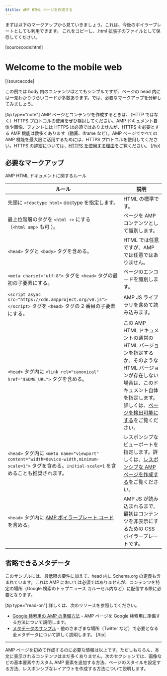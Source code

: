 ```yaml
---
$title: AMP HTML ページを作成する
---
```


まずは以下のマークアップから見ていきましょう。これは、今後のボイラープレートとしても利用できます。
これをコピーし、.html 拡張子のファイルとして保存してください。

[sourcecode:html]

<!doctype html>
<html amp lang="en">
  <head>
    <meta charset="utf-8">
    <script async src="https://cdn.ampproject.org/v0.js"></script>
    <title>Hello, AMPs</title>
    <link rel="canonical" href="{{doc.url}}">
    <meta name="viewport" content="width=device-width,minimum-scale=1,initial-scale=1">
    <script type="application/ld+json">
      {
        "@context": "http://schema.org",
        "@type": "NewsArticle",
        "headline": "Open-source framework for publishing content",
        "datePublished": "2015-10-07T12:02:41Z",
        "image": [
          "logo.jpg"
        ]
      }
    </script>
    <style amp-boilerplate>body{-webkit-animation:-amp-start 8s steps(1,end) 0s 1 normal both;-moz-animation:-amp-start 8s steps(1,end) 0s 1 normal both;-ms-animation:-amp-start 8s steps(1,end) 0s 1 normal both;animation:-amp-start 8s steps(1,end) 0s 1 normal both}@-webkit-keyframes -amp-start{from{visibility:hidden}to{visibility:visible}}@-moz-keyframes -amp-start{from{visibility:hidden}to{visibility:visible}}@-ms-keyframes -amp-start{from{visibility:hidden}to{visibility:visible}}@-o-keyframes -amp-start{from{visibility:hidden}to{visibility:visible}}@keyframes -amp-start{from{visibility:hidden}to{visibility:visible}}</style><noscript><style amp-boilerplate>body{-webkit-animation:none;-moz-animation:none;-ms-animation:none;animation:none}</style></noscript>
  </head>
  <body>
    <h1>Welcome to the mobile web</h1>
  </body>
</html>
[/sourcecode]

この例では body 内のコンテンツはとてもシンプルですが、ページの head 内には一見わかりづらいコードが多数あります。では、必要なマークアップを分解してみましょう。

[tip type="note"]
AMP ページとコンテンツを作成するときは、（HTTP ではなく）HTTPS プロトコルの使用をぜひ検討してください。AMP ドキュメント自体や画像、フォントには HTTPS は必須ではありませんが、HTTPS を必要とする AMP 機能は数多くあります（動画、iframe など）。AMP ページですべての AMP 機能を最大限に活用するためには、HTTPS プロトコルを使用してください。HTTPS の詳細については、[HTTPS を使用する理由](https://developers.google.com/web/fundamentals/security/encrypt-in-transit/why-https)をご覧ください。
[/tip]

## 必要なマークアップ

AMP HTML ドキュメントに関するルール

| ルール                                                                                                                                               | 説明                                                                                                                                                                                                                                                                             |
| ---------------------------------------------------------------------------------------------------------------------------------------------------- | -------------------------------------------------------------------------------------------------------------------------------------------------------------------------------------------------------------------------------------------------------------------------------- |
| 先頭に `<!doctype html>` doctype を指定します。                                                                                                      | HTML の標準です。                                                                                                                                                                                                                                                                |
| 最上位階層のタグを `<html ⚡>` にする<br>（`<html amp>` も可 ）。                                                                                    | ページを AMP コンテンツとして識別します。                                                                                                                                                                                                                                        |
| `<head>` タグと `<body>` タグを含める。                                                                                                              | HTML では任意ですが、AMP では任意ではありません。                                                                                                                                                                                                                                |
| `<meta charset="utf-8">` タグを `<head>` タグの最初の子要素にする。                                                                                  | ページのエンコードを識別します。                                                                                                                                                                                                                                                 |
| `<script async src="https://cdn.ampproject.org/v0.js"></script>` タグを `<head>` タグの 2 番目の子要素にする。                                       | AMP JS ライブラリを含めて読み込みます。                                                                                                                                                                                                                                          |
| `<head>` タグ内に `<link rel="canonical" href="$SOME_URL">` タグを含める。                                                                           | この AMP HTML ドキュメントの通常の HTML バージョンを指定するか、そのような HTML バージョンが存在しない場合は、このドキュメント自体を指定します。詳しくは、[ページを検出可能にする](../../../../documentation/guides-and-tutorials/optimize-measure/discovery.md)をご覧ください。 |
| `<head>` タグ内に `<meta name="viewport" content="width=device-width,minimum-scale=1">` タグを含める。`initial-scale=1` を含めることも推奨されます。 | レスポンシブなビューポートを指定します。詳しくは、[レスポンシブな AMP ページを作成する](../../../../documentation/guides-and-tutorials/develop/style_and_layout/responsive_design.md)をご覧ください。                                                                            |
| `<head>` タグ内に [AMP ボイラープレート コード](../../../../documentation/guides-and-tutorials/learn/spec/amp-boilerplate.md)を含める。              | AMP JS が読み込まれるまで、最初はコンテンツを非表示にするための CSS ボイラープレートです。                                                                                                                                                                                       |

## 省略できるメタデータ

このサンプルには、最低限の要件に加えて、head 内に Schema.org の定義も含まれています。これは AMP においては必須ではありませんが、コンテンツを特定の場所（Google 検索のトップニュース カルーセル内など）に配信する際に必要となります。

[tip type="read-on"] 詳しくは、次のリソースを参照してください。

- [Google 検索用の AMP の準備方法](https://developers.google.com/amp/docs) - AMP ページを Google 検索用に準備する方法について説明します。
- [メタデータのサンプル](https://github.com/ampproject/amphtml/tree/master/examples/metadata-examples) - 他のさまざまな場所（Twitter など）で必要となる全メタデータについて詳しく説明します。
  [/tip]

<hr>

AMP ページを初めて作成するのに必要な情報は以上です。ただしもちろん、本文に表示されるコンテンツはまだ多くありません。次のセクションでは、画像などの基本要素やカスタム AMP 要素を追加する方法、ページのスタイルを設定する方法、レスポンシブなレイアウトを作成する方法について説明します。

